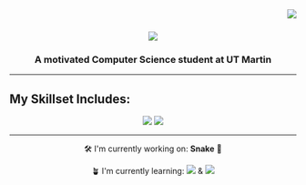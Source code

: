 <img align="right" src="https://visitor-badge.laobi.icu/badge?page_id=josiahtripp.josiahtripp" />

<h1 align="center">
  <img src="https://readme-typing-svg.herokuapp.com/?font=Righteous&size=35&center=true&vCenter=true&width=500&height=70&duration=4000&lines=Hi+There!+👋;+I'm+Josiah+Tripp!;" />
</h1>

<h3 align = "center">A motivated Computer Science student at UT Martin</h3>

<hr/>

<h2>My Skillset Includes:</h2>

<div align="center">
  <img src="https://skillicons.dev/icons?i=c, cpp, cs, py, html"/>
  <img src="https://skillicons.dev/icons?i=blender, git, github, vscode, emacs, linux, ubuntu"/>
</div>

<hr/>
<div align="center">

🛠️ I'm currently working on: **Snake** 🐍

🪴 I'm currently learning: <img src="https://skillicons.dev/icons?i=dotnet"/> & <img src="https://skillicons.dev/icons?i=js"/>

  
</div>

<!--
**josiahtripp/josiahtripp** is a ✨ _special_ ✨ repository because its `README.md` (this file) appears on your GitHub profile.

Here are some ideas to get you started:

- 🔭 I’m currently working on ...
- 🌱 I’m currently learning ...
- 👯 I’m looking to collaborate on ...
- 🤔 I’m looking for help with ...
- 💬 Ask me about ...
- 📫 How to reach me: ...
- 😄 Pronouns: ...
- ⚡ Fun fact: ...
-->

